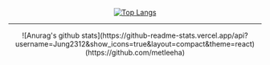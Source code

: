 <div align=center>


[![Top Langs](https://github-readme-stats.vercel.app/api/top-langs/?username=Jung2312&layout=compact&theme=react)](https://github.com/metleeha)
<hr>
![Anurag's github stats](https://github-readme-stats.vercel.app/api?username=Jung2312&show_icons=true&layout=compact&theme=react)(https://github.com/metleeha)

</div>


<!--
**Jung2312/Jung2312** is a ✨ _special_ ✨ repository because its `README.md` (this file) appears on your GitHub profile.

Here are some ideas to get you started:

- 🔭 I’m currently working on ...
- 🌱 I’m currently learning ...
- 👯 I’m looking to collaborate on ...
- 🤔 I’m looking for help with ...
- 💬 Ask me about ...
- 📫 How to reach me: ...
- 😄 Pronouns: ...
- ⚡ Fun fact: ...
-->
